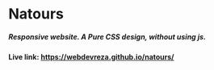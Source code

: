 # Natours
##### Responsive website. A Pure CSS design, without using js.
#### Live link: https://webdevreza.github.io/natours/
